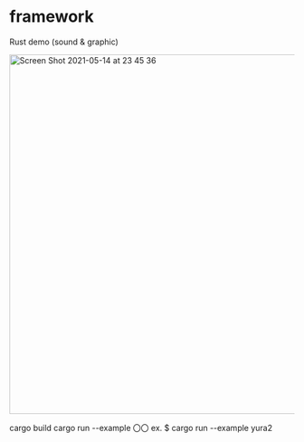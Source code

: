 # framework
Rust demo (sound & graphic)

<img width="635" alt="Screen Shot 2021-05-14 at 23 45 36" src="https://user-images.githubusercontent.com/20909969/118287604-917d2700-b50e-11eb-933d-8b6cd9a9c42e.png">

cargo build
cargo run --example 〇〇
ex. $ cargo run --example yura2
